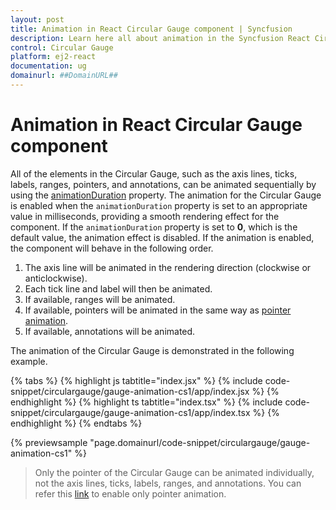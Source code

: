```yaml
---
layout: post
title: Animation in React Circular Gauge component | Syncfusion
description: Learn here all about animation in the Syncfusion React Circular Gauge component of Syncfusion Essential JS 2 and more.
control: Circular Gauge 
platform: ej2-react
documentation: ug
domainurl: ##DomainURL##
---
```


# Animation in React Circular Gauge component

All of the elements in the Circular Gauge, such as the axis lines, ticks, labels, ranges, pointers, and annotations, can be animated sequentially by using the [animationDuration](https://ej2.syncfusion.com/react/documentation/api/circular-gauge/#animationduration) property. The animation for the Circular Gauge is enabled when the `animationDuration` property is set to an appropriate value in milliseconds, providing a smooth rendering effect for the component. If the `animationDuration` property is set to **0**, which is the default value, the animation effect is disabled. If the animation is enabled, the component will behave in the following order.

1. The axis line will be animated in the rendering direction (clockwise or anticlockwise).
2. Each tick line and label will then be animated.
3. If available, ranges will be animated.
4. If available, pointers will be animated in the same way as [pointer animation](https://ej2.syncfusion.com/react/documentation/circular-gauge/gauge-pointers#animation).
5. If available, annotations will be animated.

The animation of the Circular Gauge is demonstrated in the following example.

{% tabs %}
{% highlight js tabtitle="index.jsx" %}
{% include code-snippet/circulargauge/gauge-animation-cs1/app/index.jsx %}
{% endhighlight %}
{% highlight ts tabtitle="index.tsx" %}
{% include code-snippet/circulargauge/gauge-animation-cs1/app/index.tsx %}
{% endhighlight %}
{% endtabs %}

 {% previewsample "page.domainurl/code-snippet/circulargauge/gauge-animation-cs1" %}

> Only the pointer of the Circular Gauge can be animated individually, not the axis lines, ticks, labels, ranges, and annotations. You can refer this [link](https://ej2.syncfusion.com/react/documentation/circular-gauge/gauge-pointers#animation) to enable only pointer animation.
